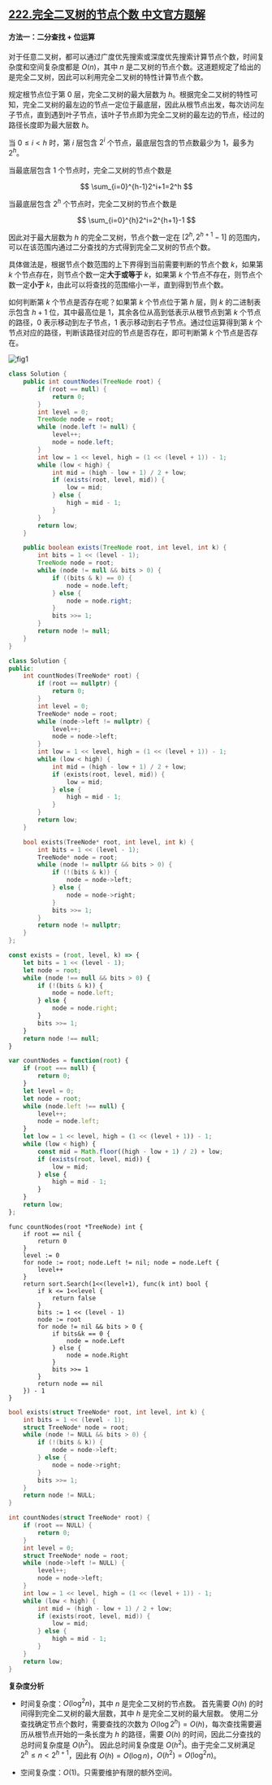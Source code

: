## [222.完全二叉树的节点个数 中文官方题解](https://leetcode.cn/problems/count-complete-tree-nodes/solutions/100000/wan-quan-er-cha-shu-de-jie-dian-ge-shu-by-leetco-2)

#### 方法一：二分查找 + 位运算

对于任意二叉树，都可以通过广度优先搜索或深度优先搜索计算节点个数，时间复杂度和空间复杂度都是 $O(n)$，其中 $n$ 是二叉树的节点个数。这道题规定了给出的是完全二叉树，因此可以利用完全二叉树的特性计算节点个数。

规定根节点位于第 $0$ 层，完全二叉树的最大层数为 $h$。根据完全二叉树的特性可知，完全二叉树的最左边的节点一定位于最底层，因此从根节点出发，每次访问左子节点，直到遇到叶子节点，该叶子节点即为完全二叉树的最左边的节点，经过的路径长度即为最大层数 $h$。

当 $0 \le i < h$ 时，第 $i$ 层包含 $2^i$ 个节点，最底层包含的节点数最少为 $1$，最多为 $2^h$。

当最底层包含 $1$ 个节点时，完全二叉树的节点个数是

$$
\sum_{i=0}^{h-1}2^i+1=2^h
$$

当最底层包含 $2^h$ 个节点时，完全二叉树的节点个数是

$$
\sum_{i=0}^{h}2^i=2^{h+1}-1
$$

因此对于最大层数为 $h$ 的完全二叉树，节点个数一定在 $[2^h,2^{h+1}-1]$ 的范围内，可以在该范围内通过二分查找的方式得到完全二叉树的节点个数。

具体做法是，根据节点个数范围的上下界得到当前需要判断的节点个数 $k$，如果第 $k$ 个节点存在，则节点个数一定**大于或等于** $k$，如果第 $k$ 个节点不存在，则节点个数一定**小于** $k$，由此可以将查找的范围缩小一半，直到得到节点个数。

如何判断第 $k$ 个节点是否存在呢？如果第 $k$ 个节点位于第 $h$ 层，则 $k$ 的二进制表示包含 $h+1$ 位，其中最高位是 $1$，其余各位从高到低表示从根节点到第 $k$ 个节点的路径，$0$ 表示移动到左子节点，$1$ 表示移动到右子节点。通过位运算得到第 $k$ 个节点对应的路径，判断该路径对应的节点是否存在，即可判断第 $k$ 个节点是否存在。

![fig1](https://assets.leetcode-cn.com/solution-static/222/1.png)

```Java [sol1-Java]
class Solution {
    public int countNodes(TreeNode root) {
        if (root == null) {
            return 0;
        }
        int level = 0;
        TreeNode node = root;
        while (node.left != null) {
            level++;
            node = node.left;
        }
        int low = 1 << level, high = (1 << (level + 1)) - 1;
        while (low < high) {
            int mid = (high - low + 1) / 2 + low;
            if (exists(root, level, mid)) {
                low = mid;
            } else {
                high = mid - 1;
            }
        }
        return low;
    }

    public boolean exists(TreeNode root, int level, int k) {
        int bits = 1 << (level - 1);
        TreeNode node = root;
        while (node != null && bits > 0) {
            if ((bits & k) == 0) {
                node = node.left;
            } else {
                node = node.right;
            }
            bits >>= 1;
        }
        return node != null;
    }
}
```

```C++ [sol1-C++]
class Solution {
public:
    int countNodes(TreeNode* root) {
        if (root == nullptr) {
            return 0;
        }
        int level = 0;
        TreeNode* node = root;
        while (node->left != nullptr) {
            level++;
            node = node->left;
        }
        int low = 1 << level, high = (1 << (level + 1)) - 1;
        while (low < high) {
            int mid = (high - low + 1) / 2 + low;
            if (exists(root, level, mid)) {
                low = mid;
            } else {
                high = mid - 1;
            }
        }
        return low;
    }

    bool exists(TreeNode* root, int level, int k) {
        int bits = 1 << (level - 1);
        TreeNode* node = root;
        while (node != nullptr && bits > 0) {
            if (!(bits & k)) {
                node = node->left;
            } else {
                node = node->right;
            }
            bits >>= 1;
        }
        return node != nullptr;
    }
};
```

```JavaScript [sol1-JavaScript]
const exists = (root, level, k) => {
    let bits = 1 << (level - 1);
    let node = root;
    while (node !== null && bits > 0) {
        if (!(bits & k)) {
            node = node.left;
        } else {
            node = node.right;
        }
        bits >>= 1;
    }
    return node !== null;
}

var countNodes = function(root) {
    if (root === null) {
        return 0;
    }
    let level = 0;
    let node = root;
    while (node.left !== null) {
        level++;
        node = node.left;
    }
    let low = 1 << level, high = (1 << (level + 1)) - 1;
    while (low < high) {
        const mid = Math.floor((high - low + 1) / 2) + low;
        if (exists(root, level, mid)) {
            low = mid;
        } else {
            high = mid - 1;
        }
    }
    return low;
};
```

```Golang [sol1-Golang]
func countNodes(root *TreeNode) int {
    if root == nil {
        return 0
    }
    level := 0
    for node := root; node.Left != nil; node = node.Left {
        level++
    }
    return sort.Search(1<<(level+1), func(k int) bool {
        if k <= 1<<level {
            return false
        }
        bits := 1 << (level - 1)
        node := root
        for node != nil && bits > 0 {
            if bits&k == 0 {
                node = node.Left
            } else {
                node = node.Right
            }
            bits >>= 1
        }
        return node == nil
    }) - 1
}
```

```C [sol1-C]
bool exists(struct TreeNode* root, int level, int k) {
    int bits = 1 << (level - 1);
    struct TreeNode* node = root;
    while (node != NULL && bits > 0) {
        if (!(bits & k)) {
            node = node->left;
        } else {
            node = node->right;
        }
        bits >>= 1;
    }
    return node != NULL;
}

int countNodes(struct TreeNode* root) {
    if (root == NULL) {
        return 0;
    }
    int level = 0;
    struct TreeNode* node = root;
    while (node->left != NULL) {
        level++;
        node = node->left;
    }
    int low = 1 << level, high = (1 << (level + 1)) - 1;
    while (low < high) {
        int mid = (high - low + 1) / 2 + low;
        if (exists(root, level, mid)) {
            low = mid;
        } else {
            high = mid - 1;
        }
    }
    return low;
}
```

**复杂度分析**

- 时间复杂度：$O(\log^2 n)$，其中 $n$ 是完全二叉树的节点数。
  首先需要 $O(h)$ 的时间得到完全二叉树的最大层数，其中 $h$ 是完全二叉树的最大层数。
  使用二分查找确定节点个数时，需要查找的次数为 $O(\log 2^h)=O(h)$，每次查找需要遍历从根节点开始的一条长度为 $h$ 的路径，需要 $O(h)$ 的时间，因此二分查找的总时间复杂度是 $O(h^2)$。
  因此总时间复杂度是 $O(h^2)$。由于完全二叉树满足 $2^h \le n < 2^{h+1}$，因此有 $O(h)=O(\log n)$，$O(h^2)=O(\log^2 n)$。

- 空间复杂度：$O(1)$。只需要维护有限的额外空间。